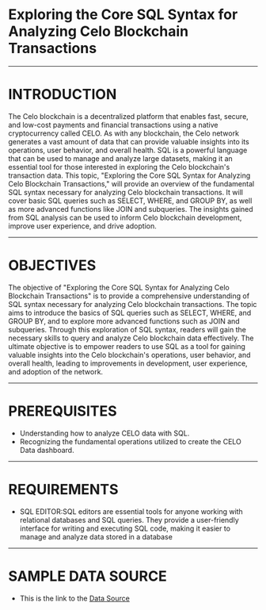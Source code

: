 # Exploring the Core SQL Syntax for Analyzing Celo Blockchain Transactions

--------------------------------------------------------------------------------------------------------------------------------------------------------------------------
# INTRODUCTION

The Celo blockchain is a decentralized platform that enables fast, secure, and low-cost payments and financial transactions using a native cryptocurrency called CELO. As with any blockchain, the Celo network generates a vast amount of data that can provide valuable insights into its operations, user behavior, and overall health. SQL is a powerful language that can be used to manage and analyze large datasets, making it an essential tool for those interested in exploring the Celo blockchain's transaction data. This topic, "Exploring the Core SQL Syntax for Analyzing Celo Blockchain Transactions," will provide an overview of the fundamental SQL syntax necessary for analyzing Celo blockchain transactions. It will cover basic SQL queries such as SELECT, WHERE, and GROUP BY, as well as more advanced functions like JOIN and subqueries. The insights gained from SQL analysis can be used to inform Celo blockchain development, improve user experience, and drive adoption.

--------------------------------------------------------------------------------------------------------------------------------------------------------------------------
# OBJECTIVES

The objective of "Exploring the Core SQL Syntax for Analyzing Celo Blockchain Transactions" is to provide a comprehensive understanding of SQL syntax necessary for analyzing Celo blockchain transactions. The topic aims to introduce the basics of SQL queries such as SELECT, WHERE, and GROUP BY, and to explore more advanced functions such as JOIN and subqueries. Through this exploration of SQL syntax, readers will gain the necessary skills to query and analyze Celo blockchain data effectively. The ultimate objective is to empower readers to use SQL as a tool for gaining valuable insights into the Celo blockchain's operations, user behavior, and overall health, leading to improvements in development, user experience, and adoption of the network.

-----------------------------------------------------------------------------------------------------------------------------------------------------------------------

# PREREQUISITES

* Understanding how to analyze CELO data with SQL.
* Recognizing the fundamental operations utilized to create the CELO Data dashboard.

-----------------------------------------------------------------------------------------------------------------------------------------------------------------------

# REQUIREMENTS 

* SQL EDITOR:SQL editors are essential tools for anyone working with relational databases and SQL queries. They provide a user-friendly interface for writing and executing SQL code, making it easier to manage and analyze data stored in a database

-----------------------------------------------------------------------------------------------------------------------------------------------------------------------

# SAMPLE DATA SOURCE

*  This is the link to the [Data Source](https://celoscan.io/exportData?type=internaltxns&a=0x3d90ec3c3272b66ee2b0170c249bfaa3ee59cc94) 
